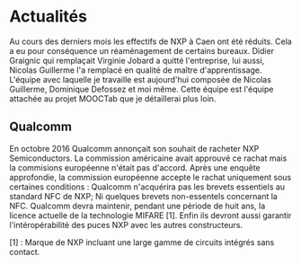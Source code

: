 # Actualités

Au cours des derniers mois les effectifs de NXP à Caen ont été réduits. Cela a eu pour conséquence un réaménagement de certains bureaux.
Didier Graignic qui remplaçait Virginie Jobard a quitté l'entreprise, lui aussi, Nicolas Guillerme l'a remplacé en qualité de maître d'apprentissage.
L'équipe avec laquelle je travaille est aujourd'hui composée de Nicolas Guillerme, Dominique Defossez et moi même. Cette équipe est l'équipe attachée au projet MOOCTab que je détaillerai plus loin.


## Qualcomm

En octobre 2016 Qualcomm annonçait son souhait de racheter NXP Semiconductors. La commission américaine avait approuvé ce rachat mais la commisions européenne n'était pas d'accord. Après une enquête approfondie, la commission européenne accepte le rachat uniquement sous certaines conditions :
Qualcomm n'acquérira pas les brevets essentiels au standard NFC de NXP; Ni quelques brevets non-essentels concernant la NFC.
Qualcomm devra maintenir, pendant une période de huit ans, la licence actuelle de la technologie MIFARE [1]. Enfin ils devront aussi garantir l'intéropérabilité des puces NXP avec les autres constructeurs.

[1] : Marque de NXP incluant une large gamme de circuits intégrés sans contact.
